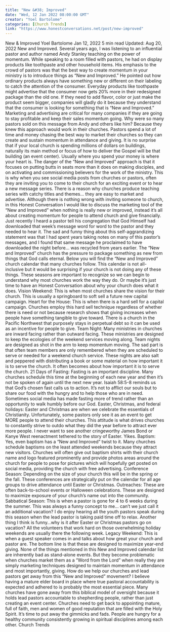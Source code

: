 ```yaml
---
title: "New &#38; Improved"
date: "Wed, 12 Jan 2022 08:00:00 GMT"
creator: "Yoel Bartolome"
categories: [Church Trends]
link: "https://www.honestconversations.net/post/new-improved"
---
```


New & Improved
Yoel Bartolome
Jan 12, 2022
5 min read
Updated:
Aug 20, 2022
New and Improved.
Several years ago, I was listening to an influential pastor and author named Andy Stanley teaching on the power of momentum. While speaking to a room filled with pastors, he had on display products like toothpaste and other household items. His emphasis to the crowd of pastors was that the best way to create momentum in your ministry is to introduce things as “New and Improved.” He pointed out how ordinary products always have something new or different on their labeling to catch the attention of the consumer. Everyday products like toothpaste might advertise that the consumer now gets 20% more in their redesigned package than the old one. If they need to add flavor, color or just make the product seem bigger, companies will gladly do it because they understand that the consumer is looking for something that is “New and Improved.” Marketing and advertising are critical for many companies if they are going to stay profitable and keep their sales momentum going. Why were so many pastors sold on this message from Andy and others like him? Because they knew this approach would work in their churches. Pastors spend a lot of time and money chasing the best way to market their churches so they can create and sustain momentum in attendance and giving. It is no surprise that if your local church is spending millions of dollars on buildings, naturally its main method or focus of how to deliver the Gospel will be that building (an event center). Usually where you spend your money is where your heart is. The danger of the “New and Improved” approach is that it focuses on putting butts in seats more than it does on making disciples, and on activating and commissioning believers for the work of the ministry. This is why when you see social media posts from churches or pastors, often they are inviting you to come to their church for an exciting event or to hear a new message series. There is a reason why churches produce teaching series with catchy titles and themes… they are easy to market and advertise. Although there is nothing wrong with inviting someone to church, in this Honest Conversation I would like to discuss the marketing tool of the “New and Improved” when nothing is really new or improved, instead it’s all about creating momentum for people to attend church and give financially.
Just recently I heard a pastor tell his congregation that God Himself had downloaded that week’s message word for word to the pastor and they needed to hear it. The sad and funny thing about this self-aggrandizing statement was that I had spent years taking notes on many of this pastor’s messages, and I found that same message he proclaimed to have downloaded the night before… was recycled from years earlier. The “New and Improved” church has the pressure to package something as new from things that God calls eternal. Below you will find the “New and Improved” church calendar that many churches follow. This calendar is not all-inclusive but it would be surprising if your church is not doing any of these things. These seasons are important to recognize so we can begin to understand why most churches work the way they do. Or maybe it’s just time to have an Honest Conversation about why your church does what it does.
Vision Weekend:
This is when most churches share the vision for their church. This is usually a springboard to soft sell a future new capital campaign.
Heart for the House:
This is when there is a hard sell for a capital campaign. Churches employ this hard sell technique regardless of whether there is need or not because research shows that giving increases when people have something tangible to give toward. There is a church in the Pacific Northwest that purposely stays in perpetual debt so it can be used as an incentive for people to give.
Team Night:
Many ministries in churches are inward facing rather than outward facing. These ministries are designed to keep the ecologies of the weekend services moving along. Team nights are designed as shot in the arm to keep momentum moving. The sad part is that often team members are only remembered when they are scheduled to serve or needed for a weekend church service. These nights are also salt and peppered with distributing a book or some material on how important it is to serve the church. It often becomes about how important it is to serve the church.
21 Days of Fasting:
Fasting is an important discipline. Many churches schedule this time at the beginning of each new year and then it’s not be spoken of again until the next new year. Isaiah 58:5-8 reminds us that God’s chosen fast calls us to action. It’s not to afflict our souls but to share our food with the hungry and to help those who are in need. Sometimes social media has made fasting more of trend rather than an opportunity to walk humbly before our God.
Easter, Christmas, and federal holidays:
Easter and Christmas are when we celebrate the essentials of Christianity. Unfortunately, some pastors only see it as an event to get MORE people to attend their churches. This attitude is what drives churches to constantly strive to outdo what they did the year before to attract ever more people. I never want to see another cringeworthy James Bond or Kanye West reenactment tethered to the story of Easter. Yikes.
Baptism:
Yes, even baptism has a “New and Improved” twist to it. Many churches schedule baptisms on the least attended weekends because they attract new visitors. Churches will often give out baptism shirts with their church name and logo featured prominently and provide photos areas around the church for people to pose for pictures which will hopefully get posted on social media, providing the church with free advertising.
Conference Season:
Depending on the size of your church this will be in the spring or the fall. These conferences are strategically put on the calendar for all age groups to drive attendance until Easter or Christmas.
Outreaches:
These are often back-to-school events or Halloween celebrations. These are designed to maximize exposure of your church’s name out into the community.
Sabbatical Season:
This is when a pastor is gone for 4 to 6 weeks during the summer. This was always a funny concept to me… can’t we just call it an additional vacation? I do enjoy hearing all the youth pastors speak during this season when the lead pastor is taking paid time off to relax. Another thing I think is funny…why is it after Easter or Christmas pastors go on vacation? All the volunteers that work hard on those overwhelming holiday weekends are usually there the following week.
Legacy Weekend:
This is when a guest speaker comes in and talks about how great your church and pastor are. The bottom line is that these are designed to maximize year-end giving.
None of the things mentioned in this New and Improved calendar list are inherently bad as stand-alone events. But they become problematic when churches market them as a “Word from the Lord” when really they are simply marketing techniques designed to maintain momentum in attendance and most importantly, giving. How do we help our churches and lead pastors get away from this “New and Improved” movement? I believe having a mature elder board in place where true pastoral accountability is expected and adhered to is probably the most essential piece. Many churches have gone away from this biblical model of oversight because it holds lead pastors accountable to shepherding people, rather than just creating an event center. Churches need to get back to appointing mature, full of faith, men and women of good reputation that are filled with the Holy Spirit. It’s time to put away the gimmicks and fads. People are hungry for a healthy community consistently growing in spiritual disciplines among each other.
Church Trends

